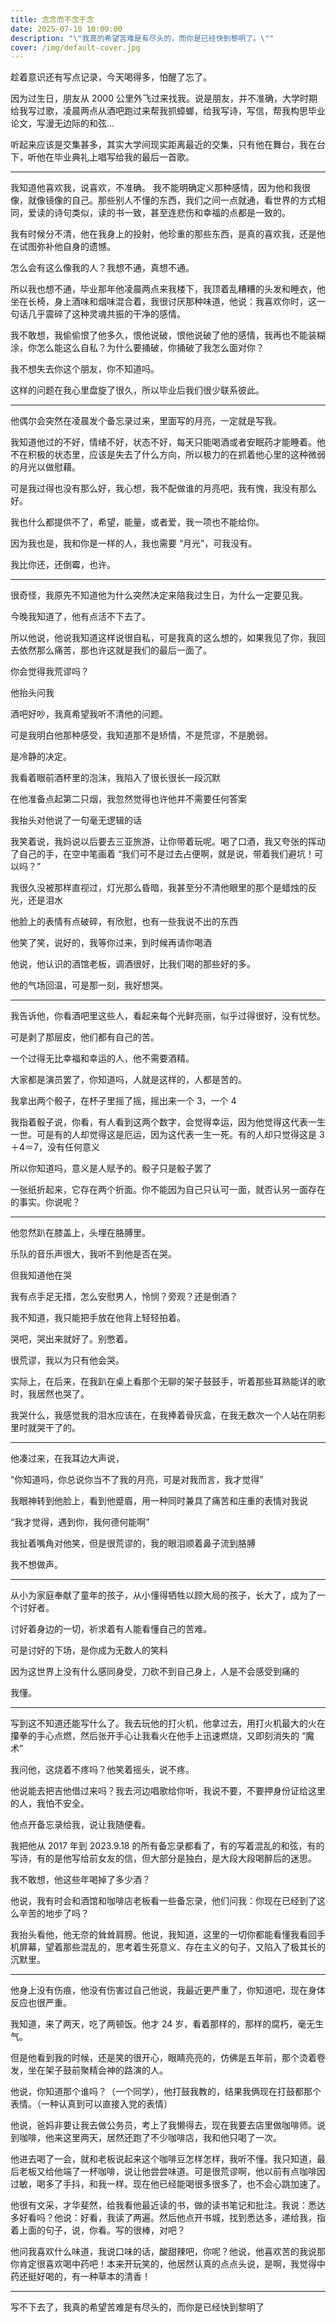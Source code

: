 ```yaml
---
title: 念念而不念于念
date: 2025-07-10 10:00:00
description: "\"我真的希望苦难是有尽头的，而你是已经快到黎明了。\""
cover: /img/default-cover.jpg
---
```


趁着意识还有写点记录，今天喝得多，怕醒了忘了。

因为过生日，朋友从 2000 公里外飞过来找我。说是朋友，并不准确，大学时期给我写过歌，凌晨两点从酒吧跑过来帮我抓蟑螂，给我写诗，写信，帮我构思毕业论文，写漫无边际的和弦…

听起来应该是交集甚多，其实大学间现实距离最近的交集，只有他在舞台，我在台下，听他在毕业典礼上唱写给我的最后一首歌。

---


我知道他喜欢我，说喜欢，不准确。
我不能明确定义那种感情，因为他和我很像，就像镜像的自己。那些别人不懂的东西，我们之间一点就通，看世界的方式相同，爱读的诗句类似，读的书一致，甚至连悲伤和幸福的点都是一致的。

我有时候分不清，他在我身上的投射，他珍重的那些东西，是真的喜欢我，还是他在试图弥补他自身的遗憾。

怎么会有这么像我的人？我想不通，真想不通。

所以我也想不通，毕业那年他凌晨两点来我楼下，我顶着乱糟糟的头发和睡衣，他坐在长椅，身上酒味和烟味混合着，我很讨厌那种味道，他说：我喜欢你时，这一句话几乎震碎了这种灵魂共振的干净的感情。

我不敢想，我偷偷恨了他多久，恨他说破，恨他说破了他的感情，我再也不能装糊涂，你怎么能这么自私？为什么要捅破，你捅破了我怎么面对你？

我不想失去你这个朋友，你不知道吗。

这样的问题在我心里盘旋了很久，所以毕业后我们很少联系彼此。

---


他偶尔会突然在凌晨发个备忘录过来，里面写的月亮，一定就是写我。

我知道他过的不好，情绪不好，状态不好，每天只能喝酒或者安眠药才能睡着。他不在积极的状态里，应该是失去了什么方向，所以极力的在抓着他心里的这种微弱的月光以做慰藉。

可是我过得也没有那么好，我心想，我不配做谁的月亮吧，我有愧，我没有那么好。

我也什么都提供不了，希望，能量，或者爱，我一项也不能给你。

因为我也是，我和你是一样的人，我也需要 “月光”，可我没有。

我比你还，还倒霉，也许。

---


很奇怪，我原先不知道他为什么突然决定来陪我过生日，为什么一定要见我。

今晚我知道了，他有点活不下去了。

所以他说，他说我知道这样说很自私，可是我真的这么想的，如果我见了你，我回去依然那么痛苦，那也许这就是我们的最后一面了。

你会觉得我荒谬吗？

他抬头问我

酒吧好吵，我真希望我听不清他的问题。

可是我明白他那种感受，我知道那不是矫情，不是荒谬，不是脆弱。

是冷静的决定。

我看着眼前酒杯里的泡沫，我陷入了很长很长一段沉默

在他准备点起第二只烟，我忽然觉得也许他并不需要任何答案

我抬头对他说了一句毫无逻辑的话

我笑着说，我妈说以后要去三亚旅游，让你带着玩呢。喝了口酒，我又夸张的挥动了自己的手，在空中笔画着 “我们可不是过去占便啊，就是说，带着我们避坑！可以吗？”

我很久没被那样直视过，灯光那么昏暗，我甚至分不清他眼里的那个是蜡烛的反光，还是泪水

他脸上的表情有点破碎，有欣慰，也有一些我说不出的东西

他笑了笑，说好的，我等你过来，到时候再请你喝酒

他说，他认识的酒馆老板，调酒很好，比我们喝的那些好的多。

他的气场回温，可是那一刻，我好想哭。

---

我告诉他，你看酒吧里这些人，看起来每个光鲜亮丽，似乎过得很好，没有忧愁。

可是剥了那层皮，他们都有自己的苦。

一个过得无比幸福和幸运的人，他不需要酒精。

大家都是演员罢了，你知道吗，人就是这样的，人都是苦的。

我拿出两个骰子，在杯子里摇了摇，摇出来一个 3，一个 4

我指着骰子说，你看，有人看到这两个数字，会觉得幸运，因为他觉得这代表一生一世。可是有的人却觉得这是厄运，因为这代表一生一死。有的人却只觉得这是 3＋4＝7，没有任何意义

所以你知道吗，意义是人赋予的。骰子只是骰子罢了

一张纸折起来，它存在两个折面。你不能因为自己只认可一面，就否认另一面存在的事实。你说呢？

---

他忽然趴在膝盖上，头埋在胳膊里。

乐队的音乐声很大，我听不到他是否在哭。

但我知道他在哭

我有点手足无措，怎么安慰男人，怜悯？旁观？还是倒酒？

我不知道，我只能把手放在他背上轻轻拍着。

哭吧，哭出来就好了。别憋着。

很荒谬，我以为只有他会哭。

实际上，在后来，在我趴在桌上看那个无聊的架子鼓鼓手，听着那些耳熟能详的歌时，我居然也哭了。

我哭什么，我感觉我的泪水应该在，在我捧着骨灰盒，在我无数次一个人站在阴影里时就哭干了的。

---

他凑过来，在我耳边大声说，

“你知道吗，你总说你当不了我的月亮，可是对我而言，我才觉得”

我眼神转到他脸上，看到他蹙眉，用一种同时兼具了痛苦和庄重的表情对我说

“我才觉得，遇到你，我何德何能啊”

我扯着嘴角对他笑，但是很荒谬的，我的眼泪顺着鼻子流到胳膊

我不想做声。

---

从小为家庭奉献了童年的孩子，从小懂得牺牲以顾大局的孩子，长大了，成为了一个讨好者。

讨好着身边的一切，祈求着有人能看懂自己的苦难。

可是讨好的下场，是你成为无数人的笑料

因为这世界上没有什么感同身受，刀砍不到自己身上，人是不会感受到痛的

我懂。

---

写到这不知道还能写什么了。我去玩他的打火机，他拿过去，用打火机最大的火在攥拳的手心点燃，然后张开手心让我看火在他手上迅速燃烧，又即刻消失的 “魔术” 

我问他，这烧着不疼吗？他笑着摇头，说不疼。

他说能去把吉他借过来吗？我去河边唱歌给你听，我说不要，不要押身份证给这里的人，我怕不安全。

他点开备忘录给我，说让我随便看。

我把他从 2017 年到 2023.9.18 的所有备忘录都看了，有的写着混乱的和弦，有的写诗，有的是他写给前女友的信，但大部分是独白，是大段大段喝醉后的迷思。

我不敢想，他这些年喝掉了多少酒？

他说，我有时会和酒馆和咖啡店老板看一些备忘录，他们问我：你现在已经到了这么辛苦的地步了吗？

我抬头看他，他无奈的耸耸肩膀。他说，我知道，这里的一切你都能看懂我看回手机屏幕，望着那些混乱的，思考着生死意义、存在主义的句子，又陷入了极其长的沉默里。

---

他身上没有伤痕，他没有伤害过自己他说，我最近更严重了，你知道吧，现在身体反应也很严重。

我知道，来了两天，吃了两顿饭。他才 24 岁，看着那样的，那样的腐朽，毫无生气。

但是他看到我的时候，还是笑的很开心，眼睛亮亮的，仿佛是五年前，那个烫着卷发，坐在架子鼓前聚精会神的路演的人。

他说，你知道那个谁吗？（一个同学），他打鼓我教的，结果我俩现在打鼓都那个表情。（一种认真到可以直接入党的表情）

他说，爸妈非要让我去做公务员，考上了我懒得去，现在我要去店里做咖啡师。说到咖啡，他来这里两天，居然还跑了不少咖啡店，我和他只喝了一次。

他进去喝了一会，就和老板说起来这个咖啡豆怎样怎样，我听不懂。我只知道，最后老板又给他端了一杯咖啡，说让他尝尝味道。可是很荒谬啊，他以前有点咖啡因过敏，喝多了手抖，和我一样。现在他已经能喝很多很多了，也不会心跳加速了。

他很有文采，才华斐然，给我看他最近读的书，做的读书笔记和批注。我说：悉达多好看吗？他说：好看，我读了两遍。然后他点开书城，找到悉达多，递给我，指着上面的句子，说，你看。写的很棒，对吧？

他问我喜欢什么味道，我说口味的话，酸甜辣吧，你呢？他说，他喜欢苦的我说那你肯定很喜欢喝中药吧！本来开玩笑的，他居然认真的点点头说，是啊，我觉得中药还挺好喝的，有一种草本的清香！

---


写不下去了，我真的希望苦难是有尽头的，而你是已经快到黎明了 